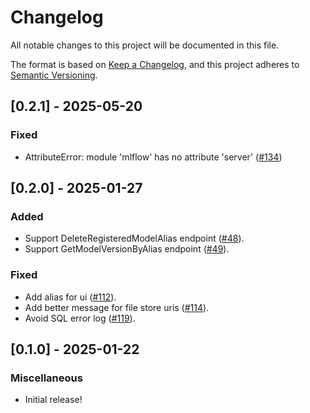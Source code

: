 # Changelog

All notable changes to this project will be documented in this file.

The format is based on [Keep a Changelog](https://keepachangelog.com/en/1.1.0/),
and this project adheres to [Semantic Versioning](https://semver.org/spec/v2.0.0.html).

## [0.2.1] - 2025-05-20

### Fixed

- AttributeError: module 'mlflow' has no attribute 'server' ([#134](https://github.com/mlflow/mlflow-go-backend/issues/134))

## [0.2.0] - 2025-01-27

### Added

- Support DeleteRegisteredModelAlias endpoint ([#48](https://github.com/mlflow/mlflow-go-backend/issues/48)).
- Support GetModelVersionByAlias endpoint ([#49](https://github.com/mlflow/mlflow-go-backend/issues/49)).

### Fixed

- Add alias for ui ([#112](https://github.com/mlflow/mlflow-go-backend/issues/112)).
- Add better message for file store uris ([#114](https://github.com/mlflow/mlflow-go-backend/issues/114)).
- Avoid SQL error log ([#119](https://github.com/mlflow/mlflow-go-backend/issues/119)).

## [0.1.0] - 2025-01-22

### Miscellaneous

- Initial release!